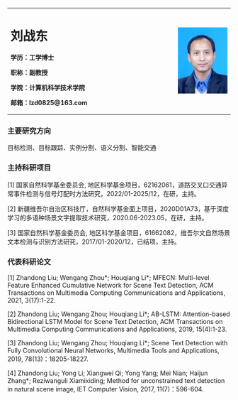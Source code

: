 
<div>
<table border="0">
  <tr>
    <td width="75%">
      <h1>刘战东</h1>
      <p><b>学历：工学博士</b></p>
      <p><b>职称：副教授 </b></p>
      <p><b>学院：计算机科学技术学院 </b></p>
      <p><b>邮箱：lzd0825@163.com</b></p>
    </td>
    <td width="25%">
      <img src="/a.jpg" width="100%">
    </td>
  </tr>
</table>
</div>

### 主要研究方向 
目标检测、目标跟踪、实例分割、语义分割、智能交通

### 主持科研项目 
[1] 国家自然科学基金委员会, 地区科学基金项目，62162061，道路交叉口交通异常事件检测与信号灯配时方法研究，2022/01-2025/12，在研，主持。

[2] 新疆维吾尔自治区科技厅，自然科学基金面上项目，2020D01A73，基于深度学习的多语种场景文字提取技术研究，2020.06-2023.05，在研，主持。

[3] 国家自然科学基金委员会, 地区科学基金项目，61662082，维吾尔文自然场景文本检测与识别方法研究，2017/01-2020/12，已结项，主持。

### 代表科研论文
[1] Zhandong Liu; Wengang Zhou*; Houqiang Li*; MFECN: Multi-level Feature Enhanced Cumulative Network for Scene Text Detection, ACM Transactions on Multimedia Computing Communications and Applications, 2021, 3(17):1-22. 

[2] Zhandong Liu; Wengang Zhou; Houqiang Li*; AB-LSTM: Attention-based Bidirectional LSTM Model for Scene Text Detection, ACM Transactions on Multimedia Computing Communications and Applications, 2019, 15(4):1-23.

[3] Zhandong Liu; Wengang Zhou; Houqiang Li*; Scene Text Detection with Fully Convolutional Neural Networks, Multimedia Tools and Applications, 2019, 78(13)：18205-18227.

[4] Zhandong Liu; Yong Li; Xiangwei Qi; Yong Yang; Mei Nian; Haijun Zhang*; Reziwanguli Xiamixiding; Method for unconstrained text detection in natural scene image, IET Computer Vision, 2017, 11(7)：596-604.
 
